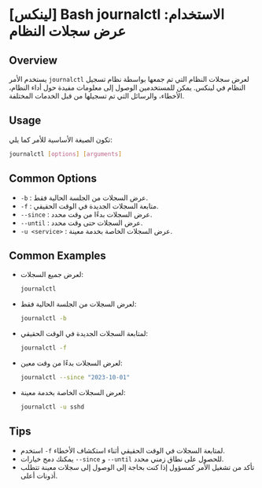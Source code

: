 # [لينكس] Bash journalctl الاستخدام: عرض سجلات النظام

## Overview
يستخدم الأمر `journalctl` لعرض سجلات النظام التي تم جمعها بواسطة نظام تسجيل النظام في لينكس. يمكن للمستخدمين الوصول إلى معلومات مفيدة حول أداء النظام، الأخطاء، والرسائل التي تم تسجيلها من قبل الخدمات المختلفة.

## Usage
تكون الصيغة الأساسية للأمر كما يلي:

```bash
journalctl [options] [arguments]
```

## Common Options
- `-b` : عرض السجلات من الجلسة الحالية فقط.
- `-f` : متابعة السجلات الجديدة في الوقت الحقيقي.
- `--since` : عرض السجلات بدءًا من وقت محدد.
- `--until` : عرض السجلات حتى وقت محدد.
- `-u <service>` : عرض السجلات الخاصة بخدمة معينة.

## Common Examples
- لعرض جميع السجلات:
  ```bash
  journalctl
  ```

- لعرض السجلات من الجلسة الحالية فقط:
  ```bash
  journalctl -b
  ```

- لمتابعة السجلات الجديدة في الوقت الحقيقي:
  ```bash
  journalctl -f
  ```

- لعرض السجلات بدءًا من وقت معين:
  ```bash
  journalctl --since "2023-10-01"
  ```

- لعرض السجلات الخاصة بخدمة معينة:
  ```bash
  journalctl -u sshd
  ```

## Tips
- استخدم `-f` لمتابعة السجلات في الوقت الحقيقي أثناء استكشاف الأخطاء.
- يمكنك دمج خيارات `--since` و `--until` للحصول على نطاق زمني محدد.
- تأكد من تشغيل الأمر كمسؤول إذا كنت بحاجة إلى الوصول إلى سجلات معينة تتطلب أذونات أعلى.